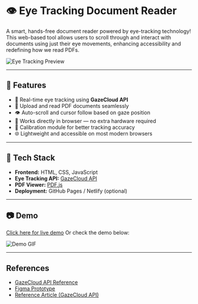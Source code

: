 # 👁️ Eye Tracking Document Reader

A smart, hands-free document reader powered by eye-tracking technology!  
This web-based tool allows users to scroll through and interact with documents using just their eye movements, enhancing accessibility and redefining how we read PDFs.

![Eye Tracking Preview](./preview.gif) <!-- Optional: replace with your actual demo GIF -->

---

## 📌 Features

- 🔴 Real-time eye tracking using **GazeCloud API**
- 📄 Upload and read PDF documents seamlessly
- 👁️ Auto-scroll and cursor follow based on gaze position
- 🧠 Works directly in browser — no extra hardware required
- 🎯 Calibration module for better tracking accuracy
- 🌐 Lightweight and accessible on most modern browsers

---

## 🚀 Tech Stack

- **Frontend:** HTML, CSS, JavaScript
- **Eye Tracking API:** [GazeCloud API](https://www.gazecloud.com/)
- **PDF Viewer:** [PDF.js](https://mozilla.github.io/pdf.js/)
- **Deployment:** GitHub Pages / Netlify (optional)

---

## 📷 Demo

<!-- You can insert a screen recording/GIF or hosted video link -->
[Click here for live demo](https://vision-lit.vercel.app/) 
Or check the demo below:

![Demo GIF](./demo.gif)

---
## References

- [GazeCloud API Reference](https://gazerecorder.com/gazecloudapi/)
- [Figma Prototype](https://www.figma.com/proto/3KkZ1HH8SYy2oY7Lv7OWAj/Untitled?node-id=8%3A106&scaling=scale-down&page-id=0%3A1&starting-point-node-id=2%3A10)
- [Reference Article (GazeCloud API)](https://medium.com/@williamwang15/integrating-gazecloudapi-a-high-accuracy-webcam-based-eye-tracking-solution-into-your-own-web-app-2d8513bb9865)
